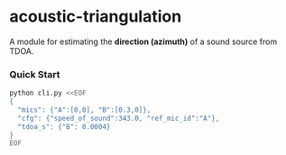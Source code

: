 # acoustic-triangulation
A module for estimating the **direction (azimuth)** of a sound source from TDOA.

### Quick Start
```bash
python cli.py <<EOF
{
  "mics": {"A":[0,0], "B":[0.3,0]},
  "cfg": {"speed_of_sound":343.0, "ref_mic_id":"A"},
  "tdoa_s": {"B": 0.0004}
}
EOF
